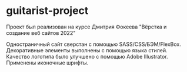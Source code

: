 # guitarist-project
Проект был реализован на курсе Дмитрия Фокеева "Вёрстка и создание веб сайтов 2022"

Одностраничный сайт сверстан с помощью SASS/CSS/БЭМ/FlexBox. Декоративные элементы выполнены с помощью языка стилей. Качество логотипа было улучшено с помощью Adobe Illustrator. Применены иконочные шрифты.
